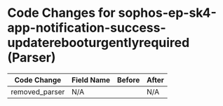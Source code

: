 # Code Changes for sophos-ep-sk4-app-notification-success-updaterebooturgentlyrequired (Parser)

| Code Change | Field Name | Before | After |
|-------------|------------|--------|-------|
| removed_parser | N/A |  | N/A |